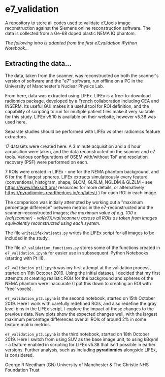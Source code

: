 # e7_validation
A repository to store all codes used to validate e7_tools image reconstruction against the Siemens online reconstruction software. The data is collected from a Ge-68 doped plastic NEMA IQ phantom.

*The following intro is adapted from the first e7_validation iPython Notebook...*

## Extracting the data...

The data, taken from the scanner, was reconstructed on both the scanner's version of software and the "e7" software, run offline on a PC in the University of Manchester's Nuclear Physics Lab. 

From here, data was extracted using LIFEx. LIFEx is a free-to-download radiomics package, developed by a French collaboration including CEA and INSERM. Its useful GUI makes it a useful tool for ROI definition, and the capability of scripting to run for multiple patient files make it very suitable for this study. LIFEx v5.10 is available on their website, however v5.38 was used here.

Separate studies should be performed with LIFEx vs other radiomics feature extractors. 

17 datasets were created here. A 3 minute acquisition and a 4 hour acquisition were taken, and the data reconstructed on the scanner and e7 tools. Various configurations of OSEM with/without ToF and resolution recovery (PSF) were performed on each.

7 ROIs were created in LIFEx - one for the NEMA phantom background, and 6 for the 6 largest spheres. LIFEx extracts simulateously every feature (conventional, histogram, shape, GLCM, GLRLM, NGLDM & GLZLM - see https://www.lifexsoft.org/ resources for more details, or alternatively https://pyradiomics.readthedocs.io/en/latest/ ) for each ROI in each image. 

The comparison was initially attempted by working out a "maximum percentage difference" between metrics in the e7-reconstructed and the scanner-reconstructed images; *the maximum value of e.g. 100 x (val(scanner) - val(e7))/val(scanner) across all ROIs as taken from images equivalently reconstructed using each system*.

The file `writeLifexPatients.py` writes the LIFEx script for all images to be included in the study.

The file `e7_validation_functions.py` stores some of the functions created in `e7_validation.ipynb` for easier use in subssequent iPython Notebooks (starting with Pt III).

`e7_validation_pt1.ipynb` was my first attempt at the validation process, started on 11th October 2019. Using the initial dataset, I decided that my first attempts at creating realistic ROIs for the background and spheres of the NEMA phantom were inaccurate (I put this down to creating an ROI with 'free' voxels).

`e7_validation_pt2.ipynb` is the second notebook, started on 15th October 2019. Here I work with carefully redefined ROIs, and also redefine the gray level bins in the LIFEx script. I explore the impact of these changes to the previous data. New plots show the expected changes well, with the largest maximum percentage differences over all ROIs of around 2% in some texture matrix metrics.

`e7_validation_pt3.ipynb` is the third notebook, started on 18th October 2019. Here I switch from using SUV as the base image unit, to using kBq/ml - a feature enabled in scripting for LIFEx v5.38 that isn't possible in earlier versions. Further analysis, such as including **pyradiomics** alongside LIFEx, is considered.


George R Needham (GN)
University of Manchester & The Christie NHS Foundation Trust
